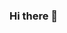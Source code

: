 ### Hi there 👋

<!--
**bussradurmuss/bussradurmuss** is a ✨ _special_ ✨ repository because its `README.md` (this file) appears on your GitHub profile.

Here are some ideas to get you started:

- 👋 Hi, I’m @bussradurmuss
- 👀 I’m interested in Front-end Devolopment
- 🌱 I’m currently learning Javascript
- 💞️ I’m looking to collaborate on Front-end Devolopment
- 📫 How to reach me bussra.drms97@gmail.com

<a href="https://www.linkedin.com/in/yunus-inoluk/" target="blank"><img align="center" src="https://raw.githubusercontent.com/rahuldkjain/github-profile-readme-generator/master/src/images/icons/Social/linked-in-alt.svg" alt="https://www.linkedin.com/in/b%C3%BC%C5%9Fra-durmu%C5%9F/" height="30" width="40" /></a>
